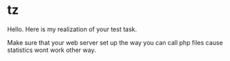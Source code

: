 # tz
Hello. Here is my realization of your test task.

Make sure that your web server set up the way you can call php files cause statistics wont work other way.
